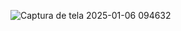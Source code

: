 ![Captura de tela 2025-01-06 094632](https://github.com/user-attachments/assets/c104d993-f0b4-43fc-aec6-c9e07ec169d7)
